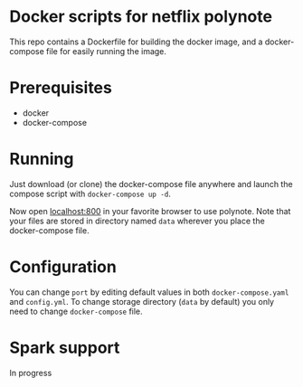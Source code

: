 # Docker scripts for netflix polynote
This repo contains a Dockerfile for building the docker image, and a docker-compose file for easily running the image.

# Prerequisites
- docker
- docker-compose

# Running
Just download (or clone) the docker-compose file anywhere and launch the compose script with `docker-compose up -d`.

Now open [localhost:800](https://127.0.0.1:8000) in your favorite browser to use polynote. Note that your files are stored in directory named `data` wherever you place the docker-compose file.

# Configuration
You can change `port` by editing default values in both `docker-compose.yaml` and `config.yml`. To change storage directory (`data` by default) you only need to change `docker-compose` file.

# Spark support
In progress
